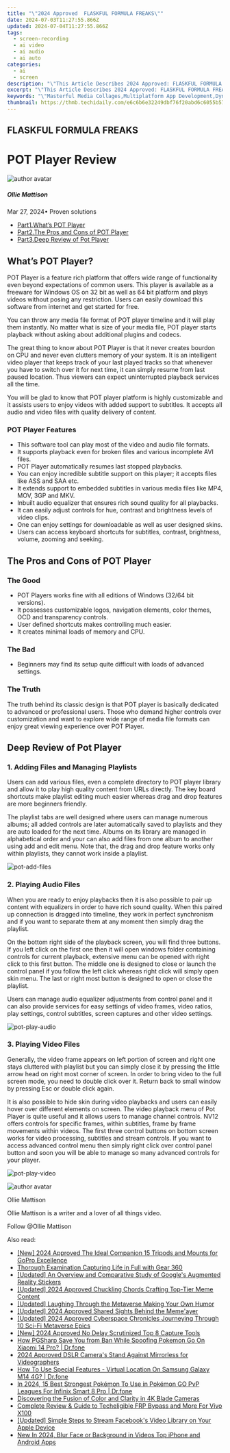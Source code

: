 ```yaml
---
title: "\"2024 Approved  FLASKFUL FORMULA FREAKS\""
date: 2024-07-03T11:27:55.866Z
updated: 2024-07-04T11:27:55.866Z
tags: 
  - screen-recording
  - ai video
  - ai audio
  - ai auto
categories: 
  - ai
  - screen
description: "\"This Article Describes 2024 Approved: FLASKFUL FORMULA FREAKS\""
excerpt: "\"This Article Describes 2024 Approved: FLASKFUL FORMULA FREAKS\""
keywords: "\"Masterful Media Collages,Multiplatform App Development,Dynamic Media Crafting,Platform-Agnostic Tools,Creative Media Apps,Collage Making Software,Dynamic Composition Tech\""
thumbnail: https://thmb.techidaily.com/e6c6b6e32249dbf76f20abd6c6055b57975d7da74a0ada4b319cc0a746113075.jpg
---
```


## FLASKFUL FORMULA FREAKS

# POT Player Review

![author avatar](https://images.wondershare.com/filmora/article-images/ollie-mattison.jpg)

##### Ollie Mattison

 Mar 27, 2024• Proven solutions

* [Part1.What’s POT Player](#part1)
* [Part2.The Pros and Cons of POT Player](#part2)
* [Part3.Deep Review of Pot Player](#part3)

## What’s POT Player?

 POT Player is a feature rich platform that offers wide range of functionality even beyond expectations of common users. This player is available as a freeware for Windows OS on 32 bit as well as 64 bit platform and plays videos without posing any restriction. Users can easily download this software from internet and get started for free.

 You can throw any media file format of POT player timeline and it will play them instantly. No matter what is size of your media file, POT player starts playback without asking about additional plugins and codecs.

 The great thing to know about POT Player is that it never creates bourdon on CPU and never even clutters memory of your system. It is an intelligent video player that keeps track of your last played tracks so that whenever you have to switch over it for next time, it can simply resume from last paused location. Thus viewers can expect uninterrupted playback services all the time.

 You will be glad to know that POT player platform is highly customizable and it assists users to enjoy videos with added support to subtitles. It accepts all audio and video files with quality delivery of content.

### POT Player Features

* This software tool can play most of the video and audio file formats.
* It supports playback even for broken files and various incomplete AVI files.
* POT Player automatically resumes last stopped playbacks.
* You can enjoy incredible subtitle support on this player; it accepts files like ASS and SAA etc.
* It extends support to embedded subtitles in various media files like MP4, MOV, 3GP and MKV.
* Inbuilt audio equalizer that ensures rich sound quality for all playbacks.
* It can easily adjust controls for hue, contrast and brightness levels of video clips.
* One can enjoy settings for downloadable as well as user designed skins.
* Users can access keyboard shortcuts for subtitles, contrast, brightness, volume, zooming and seeking.

## The Pros and Cons of POT Player

### The Good

* POT Players works fine with all editions of Windows (32/64 bit versions).
* It possesses customizable logos, navigation elements, color themes, OCD and transparency controls.
* User defined shortcuts makes controlling much easier.
* It creates minimal loads of memory and CPU.

### The Bad

* Beginners may find its setup quite difficult with loads of advanced settings.

### The Truth

 The truth behind its classic design is that POT player is basically dedicated to advanced or professional users. Those who demand higher controls over customization and want to explore wide range of media file formats can enjoy great viewing experience over POT Player.

## Deep Review of Pot Player

### 1\. Adding Files and Managing Playlists

 Users can add various files, even a complete directory to POT player library and allow it to play high quality content from URLs directly. The key board shortcuts make playlist editing much easier whereas drag and drop features are more beginners friendly.

 The playlist tabs are well designed where users can manage numerous albums; all added controls are later automatically saved to playlists and they are auto loaded for the next time. Albums on its library are managed in alphabetical order and your can also add files from one album to another using add and edit menu. Note that, the drag and drop feature works only within playlists, they cannot work inside a playlist.

![pot-add-files](https://images.wondershare.com/filmora/article-images/pot-add-files.jpg)

### 2\. Playing Audio Files

 When you are ready to enjoy playbacks then it is also possible to pair up content with equalizers in order to have rich sound quality. When this paired up connection is dragged into timeline, they work in perfect synchronism and if you want to separate them at any moment then simply drag the playlist.

 On the bottom right side of the playback screen, you will find three buttons. If you left click on the first one then it will open windows folder containing controls for current playback, extensive menu can be opened with right click to this first button. The middle one is designed to close or launch the control panel if you follow the left click whereas right click will simply open skin menu. The last or right most button is designed to open or close the playlist.

 Users can manage audio equalizer adjustments from control panel and it can also provide services for easy settings of video frames, video ratios, play settings, control subtitles, screen captures and other video settings.

![pot-play-audio](https://images.wondershare.com/filmora/article-images/pot-play-audio.jpg)

### 3\. Playing Video Files

 Generally, the video frame appears on left portion of screen and right one stays cluttered with playlist but you can simply close it by pressing the little arrow head on right most corner of screen. In order to bring video to the full screen mode, you need to double click over it. Return back to small window by pressing Esc or double click again.

 It is also possible to hide skin during video playbacks and users can easily hover over different elements on screen. The video playback menu of Pot Player is quite useful and it allows users to manage channel controls. NV12 offers controls for specific frames, within subtitles, frame by frame movements within videos. The first three control buttons on bottom screen works for video processing, subtitles and stream controls. If you want to access advanced control menu then simply right click over control panel button and soon you will be able to manage so many advanced controls for your player.

![pot-play-video](https://images.wondershare.com/filmora/article-images/pot-play-video.jpg)

![author avatar](https://images.wondershare.com/filmora/article-images/ollie-mattison.jpg)

Ollie Mattison

Ollie Mattison is a writer and a lover of all things video.

Follow @Ollie Mattison


<ins class="adsbygoogle"
     style="display:block"
     data-ad-format="autorelaxed"
     data-ad-client="ca-pub-7571918770474297"
     data-ad-slot="1223367746"></ins>



<ins class="adsbygoogle"
     style="display:block"
     data-ad-client="ca-pub-7571918770474297"
     data-ad-slot="8358498916"
     data-ad-format="auto"
     data-full-width-responsive="true"></ins>


<span class="atpl-alsoreadstyle">Also read:</span>
<div><ul>
<li><a href="https://fox-direct.techidaily.com/new-2024-approved-the-ideal-companion-15-tripods-and-mounts-for-gopro-excellence/"><u>[New] 2024 Approved  The Ideal Companion  15 Tripods and Mounts for GoPro Excellence</u></a></li>
<li><a href="https://fox-direct.techidaily.com/thorough-examination-capturing-life-in-full-with-gear-360/"><u>Thorough Examination  Capturing Life in Full with Gear 360</u></a></li>
<li><a href="https://fox-direct.techidaily.com/updated-an-overview-and-comparative-study-of-googles-augmented-reality-stickers/"><u>[Updated] An Overview and Comparative Study of Google's Augmented Reality Stickers</u></a></li>
<li><a href="https://fox-direct.techidaily.com/updated-2024-approved-chuckling-chords-crafting-top-tier-meme-content/"><u>[Updated] 2024 Approved  Chuckling Chords  Crafting Top-Tier Meme Content</u></a></li>
<li><a href="https://fox-direct.techidaily.com/updated-laughing-through-the-metaverse-making-your-own-humor/"><u>[Updated] Laughing Through the Metaverse  Making Your Own Humor</u></a></li>
<li><a href="https://fox-direct.techidaily.com/updated-2024-approved-shared-sights-behind-the-memeayer/"><u>[Updated] 2024 Approved  Shared Sights  Behind the Meme'ayer</u></a></li>
<li><a href="https://fox-direct.techidaily.com/updated-2024-approved-cyberspace-chronicles-journeying-through-10-sci-fi-metaverse-epics/"><u>[Updated] 2024 Approved  Cyberspace Chronicles  Journeying Through 10 Sci-Fi Metaverse Epics</u></a></li>
<li><a href="https://remote-screen-capture.techidaily.com/new-2024-approved-no-delay-scrutinized-top-8-capture-tools/"><u>[New] 2024 Approved  No Delay  Scrutinized Top 8 Capture Tools</u></a></li>
<li><a href="https://android-pokemon-go.techidaily.com/how-pgsharp-save-you-from-ban-while-spoofing-pokemon-go-on-xiaomi-14-pro-drfone-by-drfone-virtual-android/"><u>How PGSharp Save You from Ban While Spoofing Pokemon Go On Xiaomi 14 Pro? | Dr.fone</u></a></li>
<li><a href="https://youtube-videos.techidaily.com/2024-approved-dslr-cameras-stand-against-mirrorless-for-videographers/"><u>2024 Approved  DSLR Camera's Stand Against Mirrorless for Videographers</u></a></li>
<li><a href="https://change-location.techidaily.com/how-to-use-special-features-virtual-location-on-samsung-galaxy-m14-4g-drfone-by-drfone-virtual-android/"><u>How To Use Special Features - Virtual Location On Samsung Galaxy M14 4G? | Dr.fone</u></a></li>
<li><a href="https://android-pokemon-go.techidaily.com/in-2024-15-best-strongest-pokemon-to-use-in-pokemon-go-pvp-leagues-for-infinix-smart-8-pro-drfone-by-drfone-virtual-android/"><u>In 2024, 15 Best Strongest Pokémon To Use in Pokémon GO PvP Leagues For Infinix Smart 8 Pro | Dr.fone</u></a></li>
<li><a href="https://extra-information.techidaily.com/discovering-the-fusion-of-color-and-clarity-in-4k-blade-cameras/"><u>Discovering the Fusion of Color and Clarity in 4K Blade Cameras</u></a></li>
<li><a href="https://android-unlock.techidaily.com/complete-review-and-guide-to-techeligible-frp-bypass-and-more-for-vivo-x100-by-drfone-android/"><u>Complete Review & Guide to Techeligible FRP Bypass and More For Vivo X100</u></a></li>
<li><a href="https://facebook-video-content.techidaily.com/updated-simple-steps-to-stream-facebooks-video-library-on-your-apple-device/"><u>[Updated] Simple Steps to Stream Facebook's Video Library on Your Apple Device</u></a></li>
<li><a href="https://ai-driven-video-production.techidaily.com/new-in-2024-blur-face-or-background-in-videos-top-iphone-and-android-apps/"><u>New In 2024, Blur Face or Background in Videos Top iPhone and Android Apps</u></a></li>
</ul></div>
